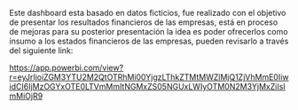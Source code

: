 Este dashboard esta basado en datos ficticios, fue realizado con el objetivo de presentar los resultados financieros de las empresas, está en proceso de mejoras para su posterior presentación
la idea es poder ofrecerlos como insumo a los estados financieros de las empresas, pueden revisarlo a través del siguiente link:

https://app.powerbi.com/view?r=eyJrIjoiZGM3YTU2M2QtOTRhMi00YjgzLThkZTMtMWZlMjQ1ZjVhMmE0IiwidCI6IjMzOGYxOTE0LTVmMmItNGMxZS05NGUxLWIyOTM0N2M3YjMxZiIsImMiOjR9  
